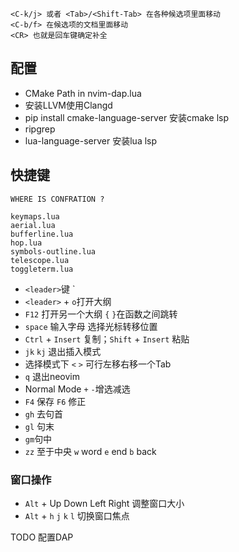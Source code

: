 
    <C-k/j> 或者 <Tab>/<Shift-Tab> 在各种候选项里面移动
    <C-b/f> 在候选项的文档里面移动
    <CR> 也就是回车键确定补全

## 配置
- CMake Path in nvim-dap.lua
- 安装LLVM使用Clangd
- pip install cmake-language-server 安装cmake lsp
- ripgrep
- lua-language-server 安装lua lsp

## 快捷键

    WHERE IS CONFRATION ?

    keymaps.lua
    aerial.lua
    bufferline.lua
    hop.lua
    symbols-outline.lua
    telescope.lua
    toggleterm.lua


- `<leader>`键 `
- `<leader>` + `o`打开大纲
- `F12` 打开另一个大纲 `{` `}`在函数之间跳转
- `space` 输入字母 选择光标转移位置
- `Ctrl` + `Insert` 复制；`Shift` + `Insert` 粘贴
- `jk` `kj` 退出插入模式
- 选择模式下 `<` `>` 可行左移右移一个Tab
- `q` 退出neovim
- Normal Mode `+` `-`增选减选
- `F4` 保存 `F6` 修正
- `gh` 去句首 
- `gl` 句末 
- `gm`句中
- `zz` 至于中央 `w` word `e` end `b` back


### 窗口操作
- `Alt` + Up Down Left Right 调整窗口大小
- `Alt` + `h` `j` `k` `l` 切换窗口焦点

TODO 配置DAP
